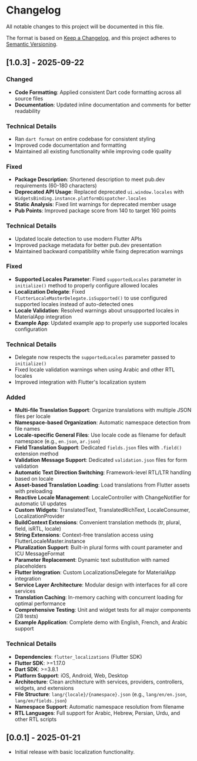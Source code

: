 # Changelog

All notable changes to this project will be documented in this file.

The format is based on [Keep a Changelog](https://keepachangelog.com/en/1.0.0/),
and this project adheres to [Semantic Versioning](https://semver.org/spec/v2.0.0.html).

## [1.0.3] - 2025-09-22

### Changed
- **Code Formatting**: Applied consistent Dart code formatting across all source files
- **Documentation**: Updated inline documentation and comments for better readability

### Technical Details
- Ran `dart format` on entire codebase for consistent styling
- Improved code documentation and formatting
- Maintained all existing functionality while improving code quality

### Fixed
- **Package Description**: Shortened description to meet pub.dev requirements (60-180 characters)
- **Deprecated API Usage**: Replaced deprecated `ui.window.locales` with `WidgetsBinding.instance.platformDispatcher.locales`
- **Static Analysis**: Fixed lint warnings for deprecated member usage
- **Pub Points**: Improved package score from 140 to target 160 points

### Technical Details
- Updated locale detection to use modern Flutter APIs
- Improved package metadata for better pub.dev presentation
- Maintained backward compatibility while fixing deprecation warnings

### Fixed
- **Supported Locales Parameter**: Fixed `supportedLocales` parameter in `initialize()` method to properly configure allowed locales
- **Localization Delegate**: Fixed `FlutterLocaleMasterDelegate.isSupported()` to use configured supported locales instead of auto-detected ones
- **Locale Validation**: Resolved warnings about unsupported locales in MaterialApp integration
- **Example App**: Updated example app to properly use supported locales configuration

### Technical Details
- Delegate now respects the `supportedLocales` parameter passed to `initialize()`
- Fixed locale validation warnings when using Arabic and other RTL locales
- Improved integration with Flutter's localization system

### Added
- **Multi-file Translation Support**: Organize translations with multiple JSON files per locale
- **Namespace-based Organization**: Automatic namespace detection from file names
- **Locale-specific General Files**: Use locale code as filename for default namespace (e.g., `en.json`, `ar.json`)
- **Field Translation Support**: Dedicated `fields.json` files with `.field()` extension method
- **Validation Message Support**: Dedicated `validation.json` files for form validation
- **Automatic Text Direction Switching**: Framework-level RTL/LTR handling based on locale
- **Asset-based Translation Loading**: Load translations from Flutter assets with preloading
- **Reactive Locale Management**: LocaleController with ChangeNotifier for automatic UI updates
- **Custom Widgets**: TranslatedText, TranslatedRichText, LocaleConsumer, LocalizationProvider
- **BuildContext Extensions**: Convenient translation methods (tr, plural, field, isRTL, locale)
- **String Extensions**: Context-free translation access using FlutterLocaleMaster.instance
- **Pluralization Support**: Built-in plural forms with count parameter and ICU MessageFormat
- **Parameter Replacement**: Dynamic text substitution with named placeholders
- **Flutter Integration**: Custom LocalizationsDelegate for MaterialApp integration
- **Service Layer Architecture**: Modular design with interfaces for all core services
- **Translation Caching**: In-memory caching with concurrent loading for optimal performance
- **Comprehensive Testing**: Unit and widget tests for all major components (28 tests)
- **Example Application**: Complete demo with English, French, and Arabic support

### Technical Details
- **Dependencies**: `flutter_localizations` (Flutter SDK)
- **Flutter SDK**: >=1.17.0
- **Dart SDK**: >=3.8.1
- **Platform Support**: iOS, Android, Web, Desktop
- **Architecture**: Clean architecture with services, providers, controllers, widgets, and extensions
- **File Structure**: `lang/{locale}/{namespace}.json` (e.g., `lang/en/en.json`, `lang/en/fields.json`)
- **Namespace Support**: Automatic namespace resolution from filename
- **RTL Languages**: Full support for Arabic, Hebrew, Persian, Urdu, and other RTL scripts

## [0.0.1] - 2025-01-21

* Initial release with basic localization functionality.
